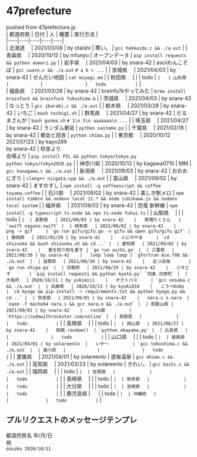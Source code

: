 # 47prefecture  

pushed from 47prefecture.jp  
| 都道府県 | 日付       | 人             | 概要             | 実行方法 |  
|----|----|----|----|----|   
| 北海道　 | 2021/03/08 | by otaishi     |   寒い。         | `gcc hokkaido.c && ./a.out` | 
| 青森県　 | 2020/10/12 | by mfunyu      |   オープンデータ | `pip install requests && python aomori.py` | 
| 岩手県　 | 2021/04/03 | by snara-42    |   asciiわんこそば  | `gcc iwate.c && ./a.out` `# a b c ...` | 
| 宮城県　 | 2021/04/03 | by snara-42    |   せんだい地図   | `cat miyagi.md` | 
| 秋田県　 |            |                |   todo           | `` |  
| 山形県　 |            |                |   todo           | `` |  
| 福島県　 | 2021/03/28 | by snara-42    |   brainfu?kやってみた | `brew install brainfuck && brainfuck fukushima.b` | 
| 茨城県　 | 2021/04/03 | by snara-42    |   なっとう       | `gcc ibaraki.c && ./a.out` | 
| 栃木県　 | 2021/03/28 | by snara-42    |   いちご         | `bash tochigi.sh` | 
| 群馬県　 | 2021/04/27 | by snara-42    |   だるまさんが   | `bash gunma.sh` `# 1\n 5\n aaaaaaa\n ...` | 
| 埼玉県　 | 2021/04/27 | by snara-42    |   ランダム都会   | `python saitama.py` | 
| 千葉県　 | 2021/02/18 | by snara-42    |   都会と田舎     | `python chiba.py` | 
| 東京都　 | 2020/10/12 <br> 2021/07/23 | by kayo289 <br> by snara-42    |   校舎より <br> 会場より  | `pip install PIL && python tokyo/tokyo.py` <br> `python tokyo/tokyo2020.py` | 
| 神奈川県 | 2020/10/12 | by kagawa0710  |   MM             | `gcc kanagawa.c && ./a.out` | 
| 新潟県　 | 2021/09/03 | by snara-42    |   おおおにぎり   | `clang++ niigata.cpp && ./a.out` | 
| 富山県　 | 2021/09/02 | by snara-42    |   ますのすし     | `npm install -g coffeescript && coffee toyama.coffee` | 
| 石川県　 | 2021/09/02 | by snara-42    |   美しき駅メロ   | `npm install timbre && nodenv local 11.* && node ishikawa.js && nodenv local system` | 
| 福井県　 | 2021/09/02 | by snara-42    |   恐竜 新幹線    | `npm install -g typescript ts-node && npx ts-node fukui.ts` | 
| 山梨県　 |            |                |   todo           | `` | 
| 長野県　 | 2021/09/03 | by snara-42    |   県境たくさん   | `swift nagano.swift` | 
| 岐阜県　 | 2021/09/02 | by snara-42    |   png -> gif     | `go run gifu/gifu.go -v gifu && open gifu/gifu.gif` | 
| 静岡県　 | 2021/02/20 | by snara-42    |   ふじのやま     | `cd shizuoka && bash shizuoka.sh && cd ..` | 
| 愛知県　 | 2021/09/02 | by snara-42    |   愛を知り知を愛す | `go run aichi.go` | 
| 三重県　 | 2021/08/30 | by snara-42    |   loop loop loop | `gfortran mie.f08 && ./a.out` | 
| 滋賀県　 | 2021/08/30 | by snara-42    |   近つ淡海       | `go run shiga.go` | 
| 京都府　 | 2021/08/29 | by snara-42    |   ジオどす       | `pip install requests && python kyoto.py` `四条 河原町` | 
| 大阪府　 | 2020/10/11 | by yukimiii    |   オクトパス     | `gcc oosaka.c && ./a.out` | 
| 兵庫県　 | 2020/10/13 | by kyuki810    |   こうべKobe     | `cd hyogo && pip install -r requirements.txt && python hyogo.py && cd ..` | 
| 奈良県　 | 2021/09/01 | by snara-42    |   nara.s s.nara  | `nasm -f macho64 nara.s && gcc nara.o && ./a.out` | 
| 和歌山県 | 2021/09/01 | by snara-42    |   rock歌         | `https://codewithrockstar.com/online` | 
| 鳥取県　 |             |                |   todo           | `` | 
| 島根県　 |             |                |   todo           | `` | 
| 岡山県　 | 2021/08/27 | by snara-42    |   桃鉄.random()  | `python okayama.py` | 
| 広島県　 |             |                |   todo           | `` | 
| 山口県　 |             |                |   todo           | `` | 
| 徳島県　 | 2021/04/01 | by solareenlo  |   いや〜         | `gcc tokushima.c && ./a.out` | 
| 香川県　 |            |                |   todo           | `` | 
| 愛媛県　 | 2021/04/01 | by solareenlo  |   道後温泉       | `gcc ehime.c && ./a.out` | 
| 高知県　 | 2021/03/23 | by solareenlo  |   きれい。       | `gcc kochi.c && ./a.out` | 
| 福岡県　 |             |                |   todo           | `` | 
| 佐賀県　 |             |               |   todo           | `` | 
| 長崎県　 |             |              |   todo           | `` | 
| 熊本県　 |             |              |   todo           | `` | 
| 大分県　 |             |              |   todo           | `` | 
| 宮崎県　 |             |              |   todo           | `` | 
| 鹿児島県 | 　          |              |   todo           | `` | 
| 沖縄県　 |             |              |   todo           | `` | 

## プルリクエストのメッセージテンプレ  

都道府県名 年/月/日  
例  
`oosaka 2020/10/11`  

